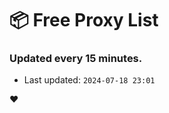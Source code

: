 # :package: Free Proxy List
### Updated every 15 minutes.

- Last updated: `2024-07-18 23:01`

:heart:
